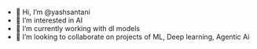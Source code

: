 - 👋 Hi, I’m @yashsantani
- 👀 I’m interested in AI
- 🌱 I’m currently working with dl models
- 💞️ I’m looking to collaborate on projects of ML, Deep learning, Agentic Ai


<!---
yashsantani/yashsantani is a ✨ special ✨ repository because its `README.md` (this file) appears on your GitHub profile.
You can click the Preview link to take a look at your changes.
--->
